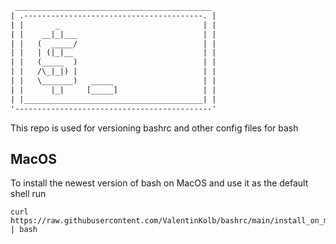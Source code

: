 ```txt
 ____________________________________________
| .----------------------------------------. |
| |       _                                | |
| |    __|_|___                            | |
| |   (  _____/                            | |
| |   | (|_|__                             | |
| |   (_____  )                            | |
| |   /\_|_|) |                            | |
| |   \_______)   _____                    | |
| |      |_|     [_____]                   | |
| |________________________________________| |
'--------------------------------------------'
```

This repo is used for versioning bashrc and other config files for bash

## MacOS

To install the newest version of bash on MacOS and use it as the default shell run

```shell
curl https://raw.githubusercontent.com/ValentinKolb/bashrc/main/install_on_macos.sh | bash
```
